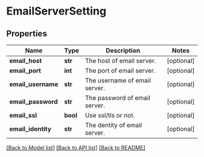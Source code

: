 # EmailServerSetting

## Properties
Name | Type | Description | Notes
------------ | ------------- | ------------- | -------------
**email_host** | **str** | The host of email server. | [optional] 
**email_port** | **int** | The port of email server. | [optional] 
**email_username** | **str** | The username of email server. | [optional] 
**email_password** | **str** | The password of email server. | [optional] 
**email_ssl** | **bool** | Use ssl/tls or not. | [optional] 
**email_identity** | **str** | The dentity of email server. | [optional] 

[[Back to Model list]](../README.md#documentation-for-models) [[Back to API list]](../README.md#documentation-for-api-endpoints) [[Back to README]](../README.md)


